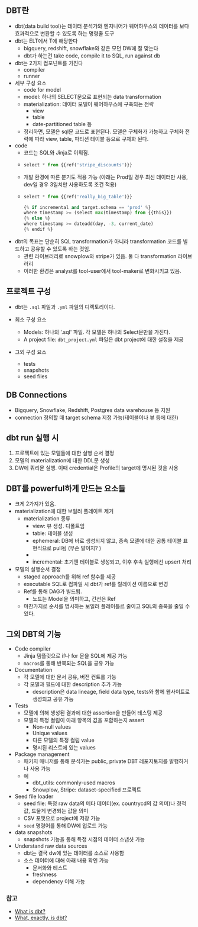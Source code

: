 ## DBT란

- dbt(data build tool)는 데이터 분석가와 엔지니어가 웨어하우스의 데이터를 보다 효과적으로 변환할 수 있도록 하는 명령줄 도구
- dbt는 ELT에서 T에 해당한다
  - bigquery, redshift, snowflake와 같은 모던 DW에 잘 맞는다
  - dbt가 하는건 take code, compile it to SQL, run against db
- dbt는 2가지 컴포넌트를 가진다
  - compiler
  - runner 
- 세부 구성 요소
  - code for model
  - model: 하나의 SELECT문으로 표현되는 data transformation
  - materialization: 데이터 모델이 웨어하우스에 구축되는 전략
    - view
    - table
    - date-partitioned table 등
  - 정리하면, 모델은 sql문 코드로 표현된다. 모델은 구체화가 가능하고 구체화 전략에 따라 view, table, 파티션 테이블 등으로 구체화 된다.
- code
  - 코드는 SQL와 Jinja로 이뤄짐. 
  - ```python
    select * from {{ref('stripe_discounts')}}
    ```
  - 개발 환경에 따른 분기도 적용 가능 (아래는 Prod일 경우 최신 데이터만 사용, dev일 경우 3일치만 사용하도록 조건 적용)
  - ```python
    select * from {{ref('really_big_table')}}
    
    {% if incremental and target.schema == 'prod' %}
    where timestamp >= (select max(timestamp) from {{this}})
    {% else %}
    where timestamp >= dateadd(day, -3, current_date)
    {% endif %}
    ```
- dbt의 목표는 단순히 SQL transformation가 아니라 transformation 코드를 빌드하고 공유할 수 있도록 하는 것임.
  - 관련 라이브러리로 snowplow와 stripe가 있음. 둘 다 transformation 라이브러리
  - 이러한 환경은 analyst를 tool-user에서 tool-maker로 변화시키고 있음.

## 프로젝트 구성
- dbt는 `.sql` 파일과 `.yml` 파일의 디렉토리이다.

- 최소 구성 요소
  - Models: 하나의 '.sql' 파일. 각 모델은 하나의 Select문만을 가진다.
  - A project file: `dbt_project.yml` 파일은 dbt project에 대한 설정을 제공
- 그외 구성 요소
  - tests
  - snapshots
  - seed files

## DB Connections
- Bigquery, Snowflake, Redshift, Postgres data warehouse 등 지원
- connection 정의할 때 target schema 지정 가능(테이블이나 뷰 등에 대한)

## dbt run 실행 시
1. 프로젝트에 있는 모델들에 대한 실행 순서 결정
2. 모델의 materialization에 대한 DDL문 생성
3. DW에 쿼리문 실행. 이때 credential은 Profile의 target에 명시된 것을 사용

## DBT를 powerful하게 만드는 요소들
- 크게 2가지가 있음.
- materialization에 대한 보일러 플레이트 제거
  - materialization 종류
    - view: 뷰 생성. 디폴트임
    - table: 테이블 생성
    - ephemeral: DB에 바로 생성되지 않고, 종속 모델에 대한 공통 테이블 표현식으로 pull됨 (무슨 말이지? )
    - [//]: # (      - TODO)
    - incremental: 초기엔 테이블로 생성되고, 이후 후속 실행에선 upsert 처리 
- 모델의 실행순서 결정
  - staged approach를 위해 ref 함수를 제공
  - executable SQL로 컴파일 시 dbt가 ref를 릴레이션 이름으로 변경
  - Ref를 통해 DAG가 빌드됨.
    - 노드는 Model을 의미하고, 간선은 Ref
  - 마찬가지로 순서를 명시하는 보일러 플레이틀르 줄이고 SQL의 중복을 줄일 수 있다. 

## 그외 DBT의 기능
- Code compiler
  - Jinja 탬플릿으로 if나 for 문을 SQL에 제공 가능
  - `macros`를 통해 반복되는 SQL을 공유 가능
- Documentation
  - 각 모델에 대한 문서 공유, 버전 컨트롤 가능
  - 각 모델과 필드에 대한 description 추가 가능
    - description은 data lineage, field data type, tests와 함께 웹사이트로 생성되고 공유 가능
- Tests
  - 모델에 의해 생성된 결과에 대한 assertion을 만들어 테스팅 제공
  - 모델의 특정 컬럼이 아래 항목의 값을 포함하는지 assert
    - Non-null values
    - Unique values
    - 다른 모델의 특정 컬럼 value
    - 명시된 리스트에 있는 values
- Package management
  - 패키지 매니저를 통해 분석가는 public, private DBT 레포지토지를 발행하거나 사용 가능
  - 예
    - dbt_utils: commonly-used macros
    - Snowplow, Stripe: dataset-specified 프로젝트
- Seed file loader
  - seed file: 특정 raw data의 메타 데이터(ex. countrycd의 값 의미)나 정적 값, 드물게 변경되는 값을 의미
  - CSV 포맷으로 project에 저장 가능
  - `seed` 명령어를 통해 DW에 업로드 가능
- data snapshots
  - snapshots 기능을 통해 특정 시점의 데이터 스냅샷 가능
- Understand raw data sources
  - dbt는 결국 dw에 있는 데이터를 소스로 사용함
  - 소스 데이터에 대해 아래 내용 확인 가능
    - 문서화와 테스트
    - freshness
    - dependency 이해 가능

### 참고
- [What is dbt?](https://docs.getdbt.com/docs/introduction)
- [What, exactly, is dbt?](https://www.getdbt.com/blog/what-exactly-is-dbt/)
